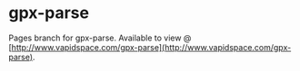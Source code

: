 gpx-parse
=========

Pages branch for gpx-parse. Available to view @ [http://www.vapidspace.com/gpx-parse](http://www.vapidspace.com/gpx-parse).
